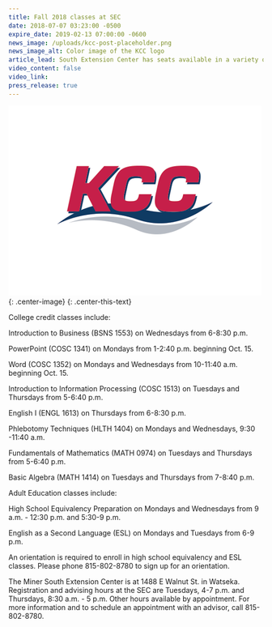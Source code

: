 ```yaml
---
title: Fall 2018 classes at SEC
date: 2018-07-07 03:23:00 -0500
expire_date: 2019-02-13 07:00:00 -0600
news_image: /uploads/kcc-post-placeholder.png
news_image_alt: Color image of the KCC logo
article_lead: ​South Extension Center has seats available in a variety of courses for fall.
video_content: false
video_link:
press_release: true
---
```


![](/uploads/kcc-post-placeholder.png){: .center-image}
{: .center-this-text}

College credit classes include:

Introduction to Business (BSNS 1553) on Wednesdays from 6-8:30 p.m.

PowerPoint (COSC 1341) on Mondays from 1-2:40 p.m. beginning Oct. 15.

Word (COSC 1352) on Mondays and Wednesdays from 10-11:40 a.m. beginning Oct. 15.

Introduction to Information Processing (COSC 1513) on Tuesdays and Thursdays from 5-6:40 p.m.

English I (ENGL 1613) on Thursdays from 6-8:30 p.m.

Phlebotomy Techniques (HLTH 1404) on Mondays and Wednesdays, 9:30 -11:40 a.m.

Fundamentals of Mathematics (MATH 0974) on Tuesdays and Thursdays from 5-6:40 p.m.

Basic Algebra (MATH 1414) on Tuesdays and Thursdays from 7-8:40 p.m.

Adult Education classes include:

High School Equivalency Preparation on Mondays and Wednesdays from 9 a.m. - 12:30 p.m. and 5:30-9 p.m.

English as a Second Language (ESL) on Mondays and Tuesdays from 6-9 p.m.

An orientation is required to enroll in high school equivalency and ESL classes. Please phone 815-802-8780 to sign up for an orientation.

The Miner South Extension Center is at 1488 E Walnut St. in Watseka. Registration and advising hours at the SEC are Tuesdays, 4-7 p.m. and Thursdays, 8:30 a.m. - 5 p.m. Other hours available by appointment. For more information and to schedule an appointment with an advisor, call 815-802-8780.